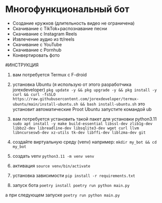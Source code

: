 # Многофункциональный бот

 * Создание кружков (длительность видео не ограничена)
 * Скачивание с TikTok+распознавание песни
 * Скачивание с Instagram Reels
 * Извлечение аудио из tt/reels
 * Скачивание с YouTube
 * Скачивание с Pornhub
 * Конвертировать фото

#ИНСТРУКЦИЯ
1) вам потребуется Termux c F-droid
2) установка Ubuntu (я использую от этого разработчика jorexdeveloper)
```pkg update -y && pkg upgrade -y && pkg install -y curl && curl -fsSLO https://raw.githubusercontent.com/jorexdeveloper/termux-ubuntu/main/install-ubuntu.sh && bash install-ubuntu.sh```
это установит автоматические Proot Ubuntu запустите командой ub

3) вам потребуется установить такой пакет для установки python3.11
```sudo apt install -y make build-essential libssl-dev zlib1g-dev libbz2-dev libreadline-dev libsqlite3-dev wget curl llvm libncursesw5-dev xz-utils tk-dev libffi-dev liblzma-dev git```

4) создайте виртуальную среду (venv)
например:
```mkdir my_bot && cd my_bot```

5) создать venv
```python3.11 -m venv venv```

6) активация
```source venv/bin/activate```

7) установка зависимости 
```pip install -r requirements.txt```

8) запуск бота
```poetry install poetry run python main.py```

а при следующем запуске
```poetry run python main.py```



